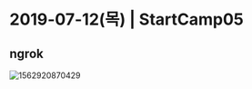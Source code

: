 # 2019-07-12(목) | StartCamp05

## ngrok

![1562920870429](C:\Users\student\AppData\Roaming\Typora\typora-user-images\1562920870429.png)